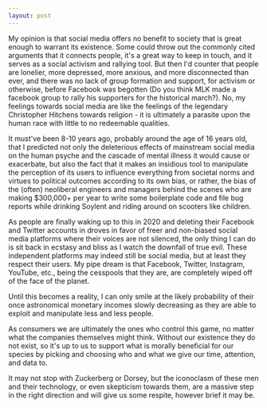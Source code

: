 ```yaml
---
layout: post
---
```


My opinion is that social media offers no benefit to society that is great enough to warrant its existence.  Some could throw out the commonly cited arguments that it connects people, it's a great way to keep in touch, and it serves as a social activism and rallying tool.  But then I'd counter that people are lonelier, more depressed, more anxious, and more disconnected than ever, and there was no lack of group formation and support, for activism or otherwise, before Facebook was begotten (Do you think MLK made a facebook group to rally his supporters for the historical march?).  No, my feelings towards social media are like the feelings of the legendary Christopher Hitchens towards religion - it is ultimately a parasite upon the human race with little to no redeemable qualities.

It must've been 8-10 years ago, probably around the age of 16 years old, that I predicted not only the deleterious effects of mainstream social media on the human psyche and the cascade of mental illness it would cause or exacerbate, but also the fact that it makes an insidious tool to manipulate the perception of its users to influence everything from societal norms and virtues to political outcomes according to its own bias, or rather, the bias of the (often) neoliberal engineers and managers behind the scenes who are making $300,000+ per year to write some boilerplate code and file bug reports while drinking Soylent and riding around on scooters like children.

As people are finally waking up to this in 2020 and deleting their Facebook and Twitter accounts in droves in favor of freer and non-biased social media platforms where their voices are not silenced, the only thing I can do is sit back in ecstasy and bliss as I watch the downfall of true evil.  These independent platforms may indeed still be social media, but at least they respect their users. My pipe dream is that Facebook, Twitter, Instagram, YouTube, etc., being the cesspools that they are, are completely wiped off of the face of the planet.

Until this becomes a reality, I can only smile at the likely probability of their once astronomical monetary incomes slowly decreasing as they are able to exploit and manipulate less and less people.

As consumers we are ultimately the ones who control this game, no matter what the companies themselves might think. Without our existence they do not exist, so it's up to us to support what is morally beneficial for our species by picking and choosing who and what we give our time, attention, and data to.

It may not stop with Zuckerberg or Dorsey, but the iconoclasm of these men and their technology, or even skepticism towards them, are a massive step in the right direction and will give us some respite, however brief it may be.
